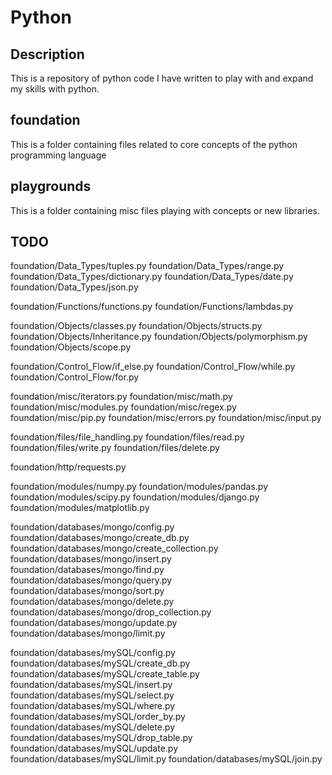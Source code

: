 # Python

## Description

This is a repository of python code I have written to play with and expand my skills with python.


## foundation

This is a folder containing files related to core concepts of the python programming language

## playgrounds

This is a folder containing misc files playing with concepts or new libraries.

## TODO

foundation/Data_Types/tuples.py
foundation/Data_Types/range.py
foundation/Data_Types/dictionary.py
foundation/Data_Types/date.py
foundation/Data_Types/json.py

foundation/Functions/functions.py
foundation/Functions/lambdas.py

foundation/Objects/classes.py
foundation/Objects/structs.py
foundation/Objects/Inheritance.py
foundation/Objects/polymorphism.py
foundation/Objects/scope.py

foundation/Control_Flow/if_else.py
foundation/Control_Flow/while.py
foundation/Control_Flow/for.py

foundation/misc/iterators.py
foundation/misc/math.py
foundation/misc/modules.py
foundation/misc/regex.py
foundation/misc/pip.py
foundation/misc/errors.py
foundation/misc/input.py

foundation/files/file_handling.py
foundation/files/read.py
foundation/files/write.py
foundation/files/delete.py

foundation/http/requests.py

foundation/modules/numpy.py
foundation/modules/pandas.py
foundation/modules/scipy.py
foundation/modules/django.py
foundation/modules/matplotlib.py

foundation/databases/mongo/config.py
foundation/databases/mongo/create_db.py
foundation/databases/mongo/create_collection.py
foundation/databases/mongo/insert.py
foundation/databases/mongo/find.py
foundation/databases/mongo/query.py
foundation/databases/mongo/sort.py
foundation/databases/mongo/delete.py
foundation/databases/mongo/drop_collection.py
foundation/databases/mongo/update.py
foundation/databases/mongo/limit.py

foundation/databases/mySQL/config.py
foundation/databases/mySQL/create_db.py
foundation/databases/mySQL/create_table.py
foundation/databases/mySQL/insert.py
foundation/databases/mySQL/select.py
foundation/databases/mySQL/where.py
foundation/databases/mySQL/order_by.py
foundation/databases/mySQL/delete.py
foundation/databases/mySQL/drop_table.py
foundation/databases/mySQL/update.py
foundation/databases/mySQL/limit.py
foundation/databases/mySQL/join.py